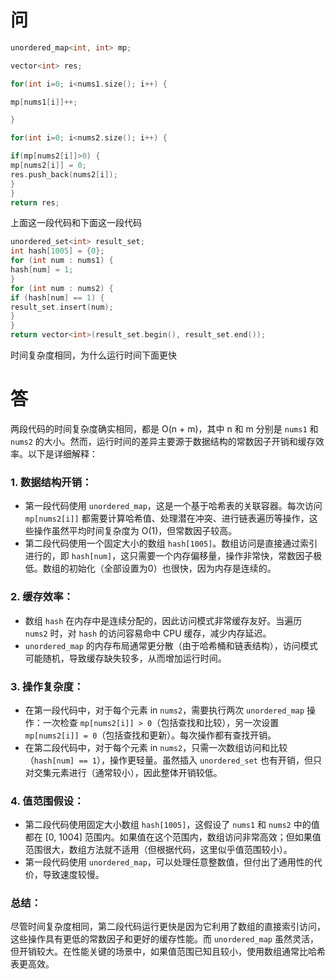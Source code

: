 # 问
```c++
unordered_map<int, int> mp;

vector<int> res;

for(int i=0; i<nums1.size(); i++) {

mp[nums1[i]]++;

}

for(int i=0; i<nums2.size(); i++) {

if(mp[nums2[i]]>0) {
mp[nums2[i]] = 0;
res.push_back(nums2[i]);
}
}
return res;
```

上面这一段代码和下面这一段代码

```c++
unordered_set<int> result_set;
int hash[1005] = {0};
for (int num : nums1) {
hash[num] = 1;
}
for (int num : nums2) {
if (hash[num] == 1) {
result_set.insert(num);
}
}
return vector<int>(result_set.begin(), result_set.end()); 
```  
时间复杂度相同，为什么运行时间下面更快

# 答
两段代码的时间复杂度确实相同，都是 O(n + m)，其中 n 和 m 分别是 `nums1` 和 `nums2` 的大小。然而，运行时间的差异主要源于数据结构的常数因子开销和缓存效率。以下是详细解释：

### 1. **数据结构开销**：
- 第一段代码使用 `unordered_map`，这是一个基于哈希表的关联容器。每次访问 `mp[nums2[i]]` 都需要计算哈希值、处理潜在冲突、进行链表遍历等操作，这些操作虽然平均时间复杂度为 O(1)，但常数因子较高。
- 第二段代码使用一个固定大小的数组 `hash[1005]`。数组访问是直接通过索引进行的，即 `hash[num]`，这只需要一个内存偏移量，操作非常快，常数因子极低。数组的初始化（全部设置为0）也很快，因为内存是连续的。

### 2. **缓存效率**：
- 数组 `hash` 在内存中是连续分配的，因此访问模式非常缓存友好。当遍历 `nums2` 时，对 `hash` 的访问容易命中 CPU 缓存，减少内存延迟。
- `unordered_map` 的内存布局通常更分散（由于哈希桶和链表结构），访问模式可能随机，导致缓存缺失较多，从而增加运行时间。

### 3. **操作复杂度**：
- 在第一段代码中，对于每个元素 in `nums2`，需要执行两次 `unordered_map` 操作：一次检查 `mp[nums2[i]] > 0`（包括查找和比较），另一次设置 `mp[nums2[i]] = 0`（包括查找和更新）。每次操作都有查找开销。
- 在第二段代码中，对于每个元素 in `nums2`，只需一次数组访问和比较（`hash[num] == 1`），操作更轻量。虽然插入 `unordered_set` 也有开销，但只对交集元素进行（通常较小），因此整体开销较低。

### 4. **值范围假设**：
- 第二段代码使用固定大小数组 `hash[1005]`，这假设了 `nums1` 和 `nums2` 中的值都在 [0, 1004] 范围内。如果值在这个范围内，数组访问非常高效；但如果值范围很大，数组方法就不适用（但根据代码，这里似乎值范围较小）。
- 第一段代码使用 `unordered_map`，可以处理任意整数值，但付出了通用性的代价，导致速度较慢。

### 总结：
尽管时间复杂度相同，第二段代码运行更快是因为它利用了数组的直接索引访问，这些操作具有更低的常数因子和更好的缓存性能。而 `unordered_map` 虽然灵活，但开销较大。在性能关键的场景中，如果值范围已知且较小，使用数组通常比哈希表更高效。